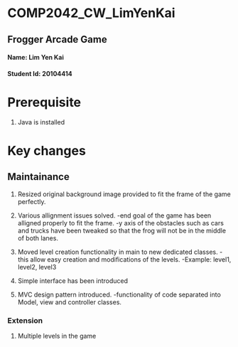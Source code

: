 # COMP2042_CW_LimYenKai
## Frogger Arcade Game
#### Name: Lim Yen Kai
#### Student Id: 20104414

# Prerequisite

1. Java is installed

# Key changes

## Maintainance 
1. Resized original background image provided to fit the frame of the game perfectly.

2. Various allignment issues solved. 
  -end goal of the game has been alligned properly to fit the frame.
  -y axis of the obstacles such as cars and trucks have been tweaked so that the frog will not be in the middle of both lanes.
  
3. Moved level creation functionality in main to new dedicated classes.
  -this allow easy creation and modifications of the levels.
  -Example: level1, level2, level3
  
4. Simple interface has been introduced

5. MVC design pattern introduced.
  -functionality of code separated into Model, view and controller classes.

### Extension
1. Multiple levels in the game
